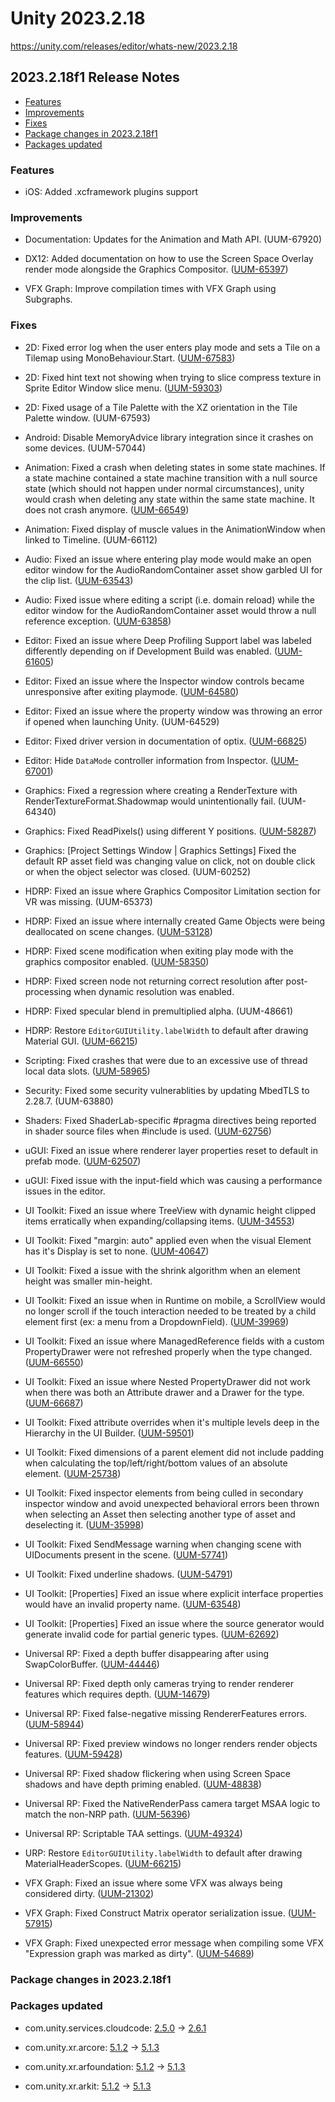# Unity 2023.2.18

https://unity.com/releases/editor/whats-new/2023.2.18

## 2023.2.18f1 Release Notes

- [Features](#features)
- [Improvements](#improvements)
- [Fixes](#fixes)
- [Package changes in 2023.2.18f1](#package-changes-in-2023218f1)
- [Packages updated](#packages-updated)


### Features

*   iOS: Added .xcframework plugins support

### Improvements

*   Documentation: Updates for the Animation and Math API. (UUM-67920)
    
*   DX12: Added documentation on how to use the Screen Space Overlay render mode alongside the Graphics Compositor. ([UUM-65397](https://issuetracker.unity3d.com/issues/ui-element-is-not-displayed-when-canvas-render-mode-is-set-to-screen-space-overlay))
    
*   VFX Graph: Improve compilation times with VFX Graph using Subgraphs.
    

### Fixes

*   2D: Fixed error log when the user enters play mode and sets a Tile on a Tilemap using MonoBehaviour.Start. ([UUM-67583](https://issuetracker.unity3d.com/issues/rendererupdatemanager-dot-updateall-must-be-called-first-error-is-thrown-when-entering-the-play-mode))
    
*   2D: Fixed hint text not showing when trying to slice compress texture in Sprite Editor Window slice menu. ([UUM-59303](https://issuetracker.unity3d.com/issues/sprites-are-sliced-wrong-when-they-are-being-sliced-automatically-on-iossupport-platform-for-macos))
    
*   2D: Fixed usage of a Tile Palette with the XZ orientation in the Tile Palette window. (UUM-67593)
    
*   Android: Disable MemoryAdvice library integration since it crashes on some devices. (UUM-57044)
    
*   Animation: Fixed a crash when deleting states in some state machines. If a state machine contained a state machine transition with a null source state (which should not happen under normal circumstances), unity would crash when deleting any state within the same state machine. It does not crash anymore. ([UUM-66549](https://issuetracker.unity3d.com/issues/crash-on-animatorstatemachine-removetransitionswithdeletingobject-when-deleting-a-newly-created-empty-state-in-animator-controller))
    
*   Animation: Fixed display of muscle values in the AnimationWindow when linked to Timeline. (UUM-66112)
    
*   Audio: Fixed an issue where entering play mode would make an open editor window for the AudioRandomContainer asset show garbled UI for the clip list. ([UUM-63543](https://issuetracker.unity3d.com/issues/audio-clips-list-shows-its-asset-guid-instead-of-its-name-when-entering-play-mode))
    
*   Audio: Fixed issue where editing a script (i.e. domain reload) while the editor window for the AudioRandomContainer asset would throw a null reference exception. ([UUM-63858](https://issuetracker.unity3d.com/issues/audio-random-container-window-throws-a-nullreferenceexception-if-docked-when-editing-a-script))
    
*   Editor: Fixed an issue where Deep Profiling Support label was labeled differently depending on if Development Build was enabled. ([UUM-61605](https://issuetracker.unity3d.com/issues/deep-profiling-support-is-labeled-differently-depending-on-if-development-build-is-enabled-or-disabled-in-build-settings))
    
*   Editor: Fixed an issue where the Inspector window controls became unresponsive after exiting playmode. ([UUM-64580](https://issuetracker.unity3d.com/issues/unable-to-interact-with-material-inspector-window-when-entering-and-exiting-play-mode))
    
*   Editor: Fixed an issue where the property window was throwing an error if opened when launching Unity. (UUM-64529)
    
*   Editor: Fixed driver version in documentation of optix. ([UUM-66825](https://issuetracker.unity3d.com/issues/optix-minimum-driver-version-number-is-incorrect))
    
*   Editor: Hide `DataMode` controller information from Inspector. ([UUM-67001](https://issuetracker.unity3d.com/issues/unnecessary-information-about-serialized-data-mode-controller-is-shown-when-a-custom-window-is-created))
    
*   Graphics: Fixed a regression where creating a RenderTexture with RenderTextureFormat.Shadowmap would unintentionally fail. (UUM-64340)
    
*   Graphics: Fixed ReadPixels() using different Y positions. ([UUM-58287](https://issuetracker.unity3d.com/issues/readpixels-uses-different-y-positions-when-built-with-vulkan))
    
*   Graphics: \[Project Settings Window | Graphics Settings\] Fixed the default RP asset field was changing value on click, not on double click or when the object selector was closed. (UUM-60252)
    
*   HDRP: Fixed an issue where Graphics Compositor Limitation section for VR was missing. (UUM-65373)
    
*   HDRP: Fixed an issue where internally created Game Objects were being deallocated on scene changes. ([UUM-53128](https://issuetracker.unity3d.com/issues/realtime-reflection-probes-in-hdrp-stop-working-and-nullreferenceexceptions-are-thrown-in-the-player-log-when-the-scene-is-reloaded))
    
*   HDRP: Fixed scene modification when exiting play mode with the graphics compositor enabled. ([UUM-58350](https://issuetracker.unity3d.com/issues/scene-is-modified-after-exiting-play-mode-when-graphics-compositor-is-enabled-in-hd-rp))
    
*   HDRP: Fixed screen node not returning correct resolution after post-processing when dynamic resolution was enabled.
    
*   HDRP: Fixed specular blend in premultiplied alpha. (UUM-48661)
    
*   HDRP: Restore `EditorGUIUtility.labelWidth` to default after drawing Material GUI. ([UUM-66215](https://issuetracker.unity3d.com/issues/entity-baking-preview-gui-indentation-changes-when-the-material-gui-is-opened-or-closed))
    
*   Scripting: Fixed crashes that were due to an excessive use of thread local data slots. ([UUM-58965](https://issuetracker.unity3d.com/issues/android-crash-on-slash-data-slash-app-slash-com-dot-defaultcompany-dot-webviewandroid-7upuhqo4grf2kpmrmcjrdg-equals-equals-slash-lib-slash-arm64-slash-libxul-dot-so-libxul-dot-so-offset-0x518000-on-android-devices-when-using-webview))
    
*   Security: Fixed some security vulnerablities by updating MbedTLS to 2.28.7. (UUM-63880)
    
*   Shaders: Fixed ShaderLab-specific #pragma directives being reported in shader source files when #include is used. ([UUM-62756](https://issuetracker.unity3d.com/issues/number-pragma-directives-in-hlsl-files-are-not-being-ignored-when-number-include-is-used))
    
*   uGUI: Fixed an issue where renderer layer properties reset to default in prefab mode. ([UUM-62507](https://issuetracker.unity3d.com/issues/renderer-dot-sortinglayer-renderer-dot-sortinglayerid-and-renderer-dot-sortinglayername-is-set-to-default-0-and-when-adding-a-canvas-component-to-a-prefab-in-prefab-mode))
    
*   uGUI: Fixed issue with the input-field which was causing a performance issues in the editor.
    
*   UI Toolkit: Fixed an issue where TreeView with dynamic height clipped items erratically when expanding/collapsing items. ([UUM-34553](https://issuetracker.unity3d.com/issues/treeview-with-dynamic-height-clips-items-erratically-when-expanding-slash-collapsing-items))
    
*   UI Toolkit: Fixed "margin: auto" applied even when the visual Element has it's Display is set to none. ([UUM-40647](https://issuetracker.unity3d.com/issues/visualelement-is-applying-margin-auto-even-when-display-is-set-to-none))
    
*   UI Toolkit: Fixed a issue with the shrink algorithm when an element height was smaller min-height.
    
*   UI Toolkit: Fixed an issue when in Runtime on mobile, a ScrollView would no longer scroll if the touch interaction needed to be treated by a child element first (ex: a menu from a DropdownField). ([UUM-39969](https://issuetracker.unity3d.com/issues/scrollview-scrolls-when-clicking-a-button-after-selecting-the-dropdownfield-item))
    
*   UI Toolkit: Fixed an issue where ManagedReference fields with a custom PropertyDrawer were not refreshed properly when the type changed. ([UUM-66550](https://issuetracker.unity3d.com/issues/managedreference-fields-with-a-custom-propertydrawer-arent-refreshed-properly-when-changing-properties))
    
*   UI Toolkit: Fixed an issue where Nested PropertyDrawer did not work when there was both an Attribute drawer and a Drawer for the type. ([UUM-66687](https://issuetracker.unity3d.com/issues/nested-propertydrawer-doesnt-work-when-theres-both-an-attribute-drawer-and-a-drawer-for-the-type))
    
*   UI Toolkit: Fixed attribute overrides when it's multiple levels deep in the Hierarchy in the UI Builder. ([UUM-59501](https://issuetracker.unity3d.com/issues/cannot-override-uxml-attributes-when-its-multiple-levels-deep-in-the-hierarchy))
    
*   UI Toolkit: Fixed dimensions of a parent element did not include padding when calculating the top/left/right/bottom values of an absolute element. ([UUM-25738](https://issuetracker.unity3d.com/issues/ui-toolkit-dimensions-of-a-parent-element-do-not-include-padding-when-used-in-anchors-of-an-absolute-positioned-children-element))
    
*   UI Toolkit: Fixed inspector elements from being culled in secondary inspector window and avoid unexpected behavioral errors been thrown when selecting an Asset then selecting another type of asset and deselecting it. ([UUM-35998](https://issuetracker.unity3d.com/issues/textureimporterinspector-dot-oninspectorgui-must-call-applyrevertgui-to-avoid-unexpected-behaviour-dot-thrown-when-selecting-asset-then-selecting-and-deselecting-texture-2d))
    
*   UI Toolkit: Fixed SendMessage warning when changing scene with UIDocuments present in the scene. ([UUM-57741](https://issuetracker.unity3d.com/issues/sendmessage-cannot-be-called-during-awake-warnings-appear-when-loading-a-scene-with-loadsceneasync-if-using-ui-toolkit-in-the-scene))
    
*   UI Toolkit: Fixed underline shadows. ([UUM-54791](https://issuetracker.unity3d.com/issues/the-underline-fades-away-when-you-zoom-in-slash-out-in-the-ui-builder))
    
*   UI Toolkit: \[Properties\] Fixed an issue where explicit interface properties would have an invalid property name. ([UUM-63548](https://issuetracker.unity3d.com/issues/console-errors-are-shown-when-generating-a-propertybag-for-a-type-with-an-explicit-interface-property))
    
*   UI Toolkit: \[Properties\] Fixed an issue where the source generator would generate invalid code for partial generic types. ([UUM-62692](https://issuetracker.unity3d.com/issues/cs0117-and-cs0426-errors-are-thrown-when-generating-a-propertybag-for-a-generic-type-designated-as-partial))
    
*   Universal RP: Fixed a depth buffer disappearing after using SwapColorBuffer. ([UUM-44446](https://issuetracker.unity3d.com/issues/depthtarget-disappears-when-calling-swapcolorbuffer))
    
*   Universal RP: Fixed depth only cameras trying to render renderer features which requires depth. ([UUM-14679](https://issuetracker.unity3d.com/issues/errors-thrown-in-the-console-window-when-decal-renderer-feature-is-enabled))
    
*   Universal RP: Fixed false-negative missing RendererFeatures errors. ([UUM-58944](https://issuetracker.unity3d.com/issues/importing-urp-samples-throwns-errors))
    
*   Universal RP: Fixed preview windows no longer renders render objects features. ([UUM-59428](https://issuetracker.unity3d.com/issues/urp-material-preview-color-is-affected-when-the-renderobjects-feature-is-enabled))
    
*   Universal RP: Fixed shadow flickering when using Screen Space shadows and have depth priming enabled. ([UUM-48838](https://issuetracker.unity3d.com/issues/screen-space-shadows-render-feature-draws-incorrect-shadowing-on-opaques-when-depth-priming-mode-is-set-to-auto-or-forced))
    
*   Universal RP: Fixed the NativeRenderPass camera target MSAA logic to match the non-NRP path. ([UUM-56396](https://issuetracker.unity3d.com/issues/errors-are-thrown-when-native-renderpass-is-enabled))
    
*   Universal RP: Scriptable TAA settings. ([UUM-49324](https://issuetracker.unity3d.com/issues/api-to-change-taa-settings-is-internal))
    
*   URP: Restore `EditorGUIUtility.labelWidth` to default after drawing MaterialHeaderScopes. ([UUM-66215](https://issuetracker.unity3d.com/issues/entity-baking-preview-gui-indentation-changes-when-the-material-gui-is-opened-or-closed))
    
*   VFX Graph: Fixed an issue where some VFX was always being considered dirty. ([UUM-21302](https://issuetracker.unity3d.com/issues/vfx-file-gets-modified-without-making-changes-when-saving-project))
    
*   VFX Graph: Fixed Construct Matrix operator serialization issue. ([UUM-57915](https://issuetracker.unity3d.com/issues/construct-matrix-operator-is-causing-serialization-issues))
    
*   VFX Graph: Fixed unexpected error message when compiling some VFX "Expression graph was marked as dirty". ([UUM-54689](https://issuetracker.unity3d.com/issues/error-expression-graph-was-marked-as-dirty-after-compiling-context-for-ui-logged-in-console-when-creating-firework-and-head-and-trails-vfx-templates))
    

### Package changes in 2023.2.18f1

### Packages updated

*   com.unity.services.cloudcode: [2.5.0](https://docs.unity3d.com/Packages/com.unity.services.cloudcode@2.5//changelog/CHANGELOG.html) &#x2192; [2.6.1](https://docs.unity3d.com/Packages/com.unity.services.cloudcode@2.6//changelog/CHANGELOG.html)
    
*   com.unity.xr.arcore: [5.1.2](https://docs.unity3d.com/Packages/com.unity.xr.arcore@5.1//changelog/CHANGELOG.html) &#x2192; [5.1.3](https://docs.unity3d.com/Packages/com.unity.xr.arcore@5.1//changelog/CHANGELOG.html)
    
*   com.unity.xr.arfoundation: [5.1.2](https://docs.unity3d.com/Packages/com.unity.xr.arfoundation@5.1//changelog/CHANGELOG.html) &#x2192; [5.1.3](https://docs.unity3d.com/Packages/com.unity.xr.arfoundation@5.1//changelog/CHANGELOG.html)
    
*   com.unity.xr.arkit: [5.1.2](https://docs.unity3d.com/Packages/com.unity.xr.arkit@5.1//changelog/CHANGELOG.html) &#x2192; [5.1.3](https://docs.unity3d.com/Packages/com.unity.xr.arkit@5.1//changelog/CHANGELOG.html)